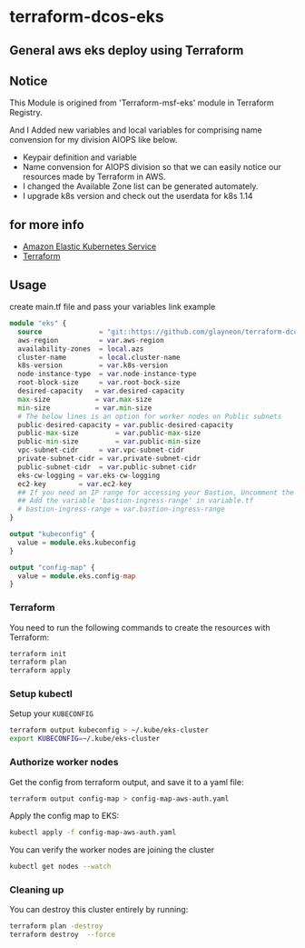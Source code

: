 # terraform-dcos-eks



General aws eks deploy using Terraform
---
## Notice
This Module is origined from 'Terraform-msf-eks' module in Terraform Registry.

And I Added new variables and local variables for comprising name convension for my division AIOPS like below.
- Keypair definition and variable
- Name convension for AIOPS division so that we can easily notice our resources made by Terraform in AWS.
- I changed the Available Zone list can be generated automately.
- I upgrade k8s version and check out the userdata for k8s 1.14



## for more info
- [Amazon Elastic Kubernetes Service](https://aws.amazon.com/eks/)
- [Terraform](https://www.terraform.io/)


## Usage

create main.tf file and pass your variables link example
```terraform
module "eks" {
  source              = "git::https://github.com/glayneon/terraform-dcos-eks"
  aws-region          = var.aws-region
  availability-zones  = local.azs
  cluster-name        = local.cluster-name
  k8s-version         = var.k8s-version
  node-instance-type  = var.node-instance-type
  root-block-size     = var.root-bock-size
  desired-capacity   = var.desired-capacity
  max-size           = var.max-size
  min-size           = var.min-size
  # The below lines is an option for worker nodes on Public subnets
  public-desired-capacity = var.public-desired-capacity
  public-max-size         = var.public-max-size
  public-min-size         = var.public-min-size
  vpc-subnet-cidr     = var.vpc-subnet-cidr
  private-subnet-cidr = var.private-subnet-cidr
  public-subnet-cidr  = var.public-subnet-cidr
  eks-cw-logging = var.eks-cw-logging
  ec2-key        = var.ec2-key
  ## If you need an IP range for accessing your Bastion, Uncomment the below line and
  ## Add the variable 'bastion-ingress-range' in variable.tf
  # bastion-ingress-range = var.bastion-ingress-range
}

output "kubeconfig" {
  value = module.eks.kubeconfig
}

output "config-map" {
  value = module.eks.config-map
}

```

### Terraform

You need to run the following commands to create the resources with Terraform:

```bash
terraform init
terraform plan
terraform apply
```



### Setup kubectl

Setup your `KUBECONFIG`

```bash
terraform output kubeconfig > ~/.kube/eks-cluster
export KUBECONFIG=~/.kube/eks-cluster
```

### Authorize worker nodes

Get the config from terraform output, and save it to a yaml file:

```bash
terraform output config-map > config-map-aws-auth.yaml
```

Apply the config map to EKS:

```bash
kubectl apply -f config-map-aws-auth.yaml
```

You can verify the worker nodes are joining the cluster

```bash
kubectl get nodes --watch
```

### Cleaning up

You can destroy this cluster entirely by running:

```bash
terraform plan -destroy
terraform destroy  --force
```
